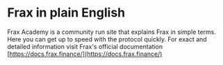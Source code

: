 # Frax in plain English

Frax Academy is a community run site that explains Frax in simple terms. Here you can get up to speed with the protocol quickly. For exact and detailed information visit Frax's official documentation [https://docs.frax.finance/](https://docs.frax.finance/)

